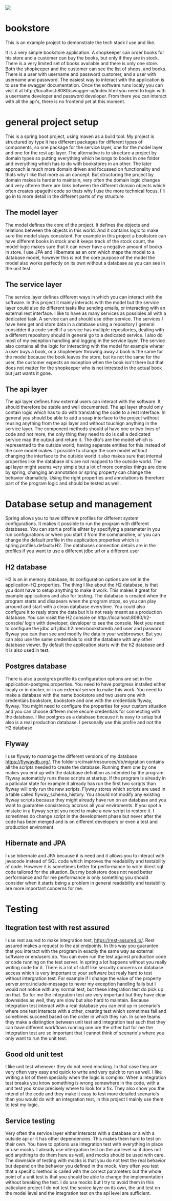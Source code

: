 ![](https://github.com/SoloJan/bookstore/workflows/tests/badge.svg)

# bookstore
This is an example project to demonstrate the tech stack I use and like.

It is a very simple bookstore application. A shopkeeper can order books for his store and a customer can buy the books, but only if they are in stock. There is a very limited set of books available and there is only one store. Both the shopkeeper and the customer can see the list of shops, and books. There is a user with username and password customer, and a user with username and password. The easiest way to interact with the application is to use the swagger documentation. Once the software runs localy you can visit it at http://localhost:8080/swagger-ui/index.html you need to login with a username developer and password developer. From there you can interact with all the api's, there is no frontend yet at this moment.   

# general project setup
This is a spring boot project, using maven as a build tool. My project is structured by type it has different packages for different types of components, so one package for the service layer, one for the model layer and one for the rest api layer. The alternative is to structure a project by domain types so putting everything which belongs to books in one folder and everything which has to do with bookstores in an other. The later approach is much more domain driven and focussed on functionality and thats why I like that more as an concept. But structuring the project by domain makes is harder to maintain, very often the domain logic changes and very ofteren there are links between the different domain objects which often creates spagethi code so thats why I use the more technical focus. I'll go in to more detail in the different parts of my structure

## The model layer
The model defines the core of the project. It defines the objects and relations between the objects in this world. And it contains logic to make sure the model stays consistent. For example in this project a bookstore can have different books in stock and it keeps track of the stock count, the model logic makes sure that it can never have a negative amount of books in store. I use JPA and Hibernate as an orm which maps the model to a database model, however this is not the core purpose of the model the model also works perfectly on its own without a database as you can see in the unit test. 

## The service layer
The service layer defines different ways in which you can interact with the software. In this project it mainly interacts with the model but the service layer could also do different tasks like sending emails, or interacting with an external rest interface. I like to have as many services as possibles all with a dedicated task. A service can and should use other service. The services I have here get and store data in a database using a repository I general considder it a code smell if a service has multiple repositories, dealing with a different repository should in general go to a dedicated service. I also do most of my exception handling and logging in the service layer. The service also contains all the logic for interacting with the model for example wheter a user buys a book, or a shopkeeper throwing away a book is the same for the model because the book leaves the store, but its not the same for the user, the customer expects an exception when the book isn't there but that does not matter for the shopkeeper who is not intrested in the actual book but just wants it gone.  

## The api layer
The api layer defines how external users can interact with the software. It should therefore be stable and well documented. The api layer should only contain logic which has to do with translating the code to a rest interface. In general you should be able to add a soap interface to the project without reusing anything from the api layer and without touchign anything in the service layer. The component methods should al have one or two lines of code and not more, the only thing they need to do is call a dedicated service map the output and return it. The dto's are the model which is represented to the outside world, having seperate entities for this instead of the core model makes it possible to change the core model without changing the interface to the outside world it also makes sure that internal properties like the database id's are not mapped to the outside world. The api layer might seems very simple but a lot of more complex things are done by spring, changing an annotation or spring property 
can change the behavior dramaticly. Using the right properties and annotations is therefore part of the program logic and should be tested as well.

# Database setup and management

Spring allows you to have different profiles for different system configurations. It makes it possible to run the program with different databases. You can start a  profile eihter by specifying a parameter in you run configurations or when you start it from the commandline, or you can change the default profile in the application.properties which is spring.profiles.default=H2. The databases connection details are in the profiles if you want to use a different jdbc url or a different user 

## H2 database 
H2 is an in memory database, its configuration options are set in the application-H2.properties. The thing I like about the H2 database, is that you dont have to setup anything to make it work. This makes it great for example applications and also for testing. The database is created when the program starts and disapears when the program stops, so you can play arround and start with a clean database everytime. You could also configure it to realy store the data but it is not realy meant as a production database. You can visist the H2 console on http://localhost:8080/h2-console/ login with developer, developer to see the console. Next you need to configure the jdbc url jdbc:h2:mem:bookstoredb and user and pasword flyway you can than see and modify the data in your webbrowser. But you can also use the same credentials to visit the database with any other database viewer. By default the application starts with the h2 database and it is also used in test.

## Postgres database 
There is also a postgres profile its configuration options are set in the application-postgres.properties. You need to have postgress installed either localy or in docker, or in an external server to make this work. You need to make a database with the name bookstore and two users one with credentials bookstore, bookstore and one with the credentials flyway, flyway. You might need to configure the properties for your custom situation and you can choose differen more secure credentials for connecting with the database. I like postgres as a database because it is easy to setup but also is a real production database. I personally use this profile and not the H2 database

## Flyway 
I use flyway to mannage the different versions of my database https://flywaydb.org/. The folder src/main/resources/db/migration contains all the scripts needed to create the database. Running them one by one makes you end up with the database definition as intended by the program. Flyway automaticly runs these scripts at startup. If the program is already in a paticular state for example it already has run the first two scripts than flyway will only run the new scripts. Flyway stores which scripts are used in a table called flyway_schema_history. You should not modify any existing flyway scripts because they might already have run on an database and you want to guarantee consistency accross all your enviroments. If you spot a mistake in a flyway script you need to make a new script to restore it. I sometimes do change script in the development phase but never after the code has been merged and is on different developers or even a test and production enviroment.

## Hibernate and JPA
I use hibernate and JPA because it is need and it allows you to interact with javacode instead of SQL code which improves the readability and testability of code. However it is sometimes better for performance to write direct sql code tailored for the situation. But my bookstore does not need better performance and for me performance is only something you should consider when it starts being a problem in general readability and testability are more important concerns for me.

# Testing

## Itegration test with rest assured 
I use rest asured to make integration test, https://rest-assured.io/. Rest assured makes a request to the api endpoints. In this way you guarantee that you interact with the program in exactly the same way as external software or endusers do. You can even run the test against production code or code running on the test server. In spring a lot happens without you really writing code for it. There is a lot of stuff like security concerns or database access which is very important to your software but realy hard to test without intergration test. For example if I change the value of the property server.error.include-message to never my exception handling fails but I would not notice with any normal test, but these integration test do pick up on that. So for me the integration test are very important but they have clear downsides as well, they are slow but also hard to maintain. Because integration test interact with a real database you can end up in scenario's where one test interacts with a other, creating test which sometimes fail and sometimes succeed based on the order in which they run. In some teams they make a distingtion between unit test and integration test such that they can have different workflows running one ore the other but for me the integration test are so important that I cannot think of scenario's where you only want to run the unit test. 

## Good old unit test
I like unit test whenever they do not need mocking. In that case they are very often very easy and quick to write and very quick to run as well. I like writing a lot of them specially when the logic is complex. When a integration test breaks you know something is wrong somewhere in the code, with a unit test you know precisely where to look for a fix. They also show you the intend of the code and they make it easy to test more detailed scenario's than you would do with an integration test, in this project I mainly use them to test my logic.

## Service testing 
Very often the service layer either interacts with a database or a with a outside api or it has other dependencies. This makes them hard to test on their own. You have to options use integration test with everything in place or use mocks. I already use intergration test on the api level so it does not add anything to do them here as well, and mocks should be used with care. The downside of testing with mocks is that you do not test the real behavior but depend on the behavior you defined in the mock. Very often you test that a specific method is called with the correct parameters but the whole point of a unit test is that you should be able to change the implementation without breaking the test. I do use mocks but I try to avoid them in this paticulare project I do not test the sevice layer on its own, the unit test on the model level and the integration test on the api level are sufficient.
